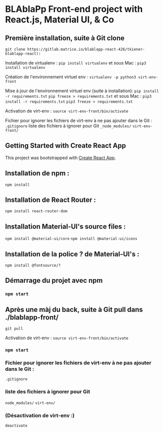 # BLAblaPp Front-end project with React.js, Material UI, & Co

## Première installation, suite à Git clone
```git clone https://gitlab.matrice.io/blablapp-react-426/tkiener-blablapp-react):```

Installation de virtualenv :
```pip install virtualenv```
 et sous Mac :
```pip3 install virtualenv```

Création de l'environnement virtuel env :
```virtualenv -p python3 virt-env-front```

Mise à jour de l'environnement virtuel env (suite à installation):
```pip install -r requirements.txt```
```pip freeze > requirements.txt```
 et sous Mac :
```pip3 install -r requirements.txt```
```pip3 freeze > requirements.txt```

Activation de virt-env :
```source virt-env-front/bin/activate```


Fichier pour ignorer les fichiers de virt-env à ne pas ajouter dans le Git :
```.gitignore```
liste des fichiers à ignorer pour Git
```_node_modules/```
```virt-env-front/```

## Getting Started with Create React App

This project was bootstrapped with [Create React App](https://github.com/facebook/create-react-app).
## Installation de npm :
```npm install```

## Installation de React Router :
```npm install react-router-dom```

## Installation Material-UI's source files :
```npm install @material-ui/core```
```npm install @material-ui/icons```

## Installation de la police ? de Material-UI's :
```npm install @fontsource/?```

## Démarrage du projet avec npm
### `npm start`


## Après une màj du back, suite à Git pull dans ./blablapp-front/
```git pull```

Activation de virt-env :
```source virt-env-front/bin/activate```

### `npm start`



### Fichier pour ignorer les fichiers de virt-env à ne pas ajouter dans le Git :
```.gitignore```
### liste des fichiers à ignorer pour Git
```node_modules/```
```virt-env/```

### (Désactivation de virt-env :)
```deactivate```
